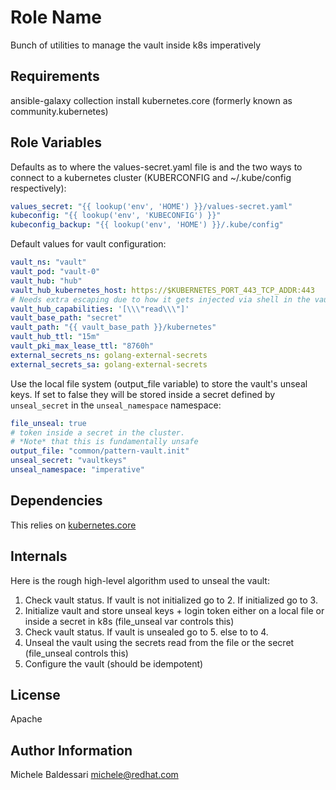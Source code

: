Role Name
=========

Bunch of utilities to manage the vault inside k8s imperatively

Requirements
------------

ansible-galaxy collection install kubernetes.core (formerly known as community.kubernetes)

Role Variables
--------------

Defaults as to where the values-secret.yaml file is and the two ways to connect to a kubernetes cluster
(KUBERCONFIG and ~/.kube/config respectively):

```yaml
values_secret: "{{ lookup('env', 'HOME') }}/values-secret.yaml"
kubeconfig: "{{ lookup('env', 'KUBECONFIG') }}"
kubeconfig_backup: "{{ lookup('env', 'HOME') }}/.kube/config"
```

Default values for vault configuration:

```yaml
vault_ns: "vault"
vault_pod: "vault-0"
vault_hub: "hub"
vault_hub_kubernetes_host: https://$KUBERNETES_PORT_443_TCP_ADDR:443
# Needs extra escaping due to how it gets injected via shell in the vault
vault_hub_capabilities: '[\\\"read\\\"]'
vault_base_path: "secret"
vault_path: "{{ vault_base_path }}/kubernetes"
vault_hub_ttl: "15m"
vault_pki_max_lease_ttl: "8760h"
external_secrets_ns: golang-external-secrets
external_secrets_sa: golang-external-secrets
```

Use the local file system (output_file variable) to store the vault's unseal keys.
If set to false they will be stored inside a secret defined by `unseal_secret`
in the `unseal_namespace` namespace:

```yaml
file_unseal: true
# token inside a secret in the cluster.
# *Note* that this is fundamentally unsafe
output_file: "common/pattern-vault.init"
unseal_secret: "vaultkeys"
unseal_namespace: "imperative"
```

Dependencies
------------

This relies on [kubernetes.core](https://docs.ansible.com/ansible/latest/collections/kubernetes/core/k8s_module.html)

Internals
---------

Here is the rough high-level algorithm used to unseal the vault:

1. Check vault status. If vault is not initialized go to 2. If initialized go to 3.
2. Initialize vault and store unseal keys + login token either on a local file
   or inside a secret in k8s (file_unseal var controls this)
3. Check vault status. If vault is unsealed go to 5. else to to 4.
4. Unseal the vault using the secrets read from the file or the secret
   (file_unseal controls this)
5. Configure the vault (should be idempotent)

License
-------

Apache

Author Information
------------------

Michele Baldessari <michele@redhat.com>
